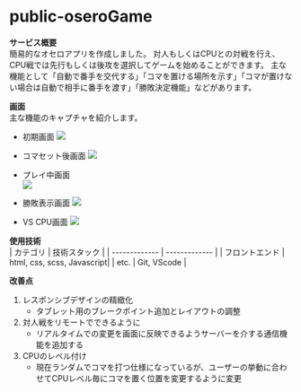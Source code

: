 # public-oseroGame

**サービス概要**  
簡易的なオセロアプリを作成しました。
対人もしくはCPUとの対戦を行え、CPU戦では先行もしくは後攻を選択してゲームを始めることができます。
主な機能として「自動で番手を交代する」「コマを置ける場所を示す」「コマが置けない場合は自動で相手に番手を渡す」「勝敗決定機能」などがあります。 
  
**画面**  
主な機能のキャプチャを紹介します。

* 初期画面
<kbd><img src="https://github.com/user-attachments/assets/e5316b66-498f-404c-ad3f-83db51be02d9"></kbd>
  
* コマセット後画面
<kbd><img src="https://github.com/user-attachments/assets/b8f6ac4b-9095-44f9-b581-3982e27ca62c"></kbd>
  
* プレイ中画面  
<kbd><img src="https://github.com/user-attachments/assets/20b765cb-8df0-45e4-bb2c-0e8cee459893"></kbd>

* 勝敗表示画面
<kbd><img src="https://github.com/user-attachments/assets/3551aa58-7967-4ef4-a1d4-e617b2d87a1a"></kbd>

* VS CPU画面
<kbd><img src="https://github.com/user-attachments/assets/c2c27bce-1ec6-47ac-9cf6-35e3a3f916c5"></kbd>


**使用技術**  
| カテゴリ  | 技術スタック |
| ------------- | ------------- |
| フロントエンド | html, css, scss, Javascript|
| etc.  | Git, VScode  |

**改善点**  
1. レスポンシブデザインの精緻化  
    * タブレット用のブレークポイント追加とレイアウトの調整  
2. 対人戦をリモートでできるように
    * リアルタイムでの変更を画面に反映できるようサーバーを介する通信機能を追加する
3. CPUのレベル付け
    * 現在ランダムでコマを打つ仕様になっているが、ユーザーの挙動に合わせてCPUレベル毎にコマを置く位置を変更するように変更

